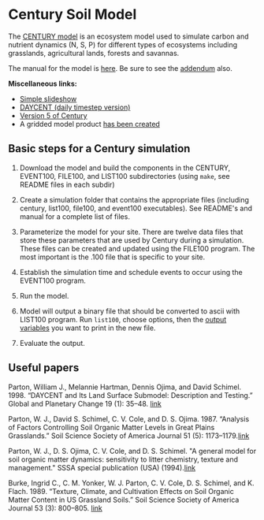 # Century Soil Model

The [CENTURY model](https://www.nrel.colostate.edu/projects/century/) is an ecosystem model used to simulate carbon and nutrient dynamics (N, S, P) for different types of ecosystems including grasslands, agricultural lands, forests and savannas. 

The manual for the model is [here](https://www.nrel.colostate.edu/projects/century/MANUAL/html_manual/man96.html). Be sure to see the [addendum](http://www.nrel.colostate.edu/projects/century/MANUAL/html_manual/man96.html#ADDENDUM) also.

**Miscellaneous links:**

* [Simple slideshow](http://slideplayer.com/slide/4060115/)
* [DAYCENT (daily timestep version)](http://www.nrel.colostate.edu/projects/daycent-home.html)
* [Version 5 of Century](https://www.nrel.colostate.edu/projects/century5/_)
* A gridded model product [has been created](https://daac.ornl.gov/MODELS/guides/century_vemap.html)

## Basic steps for a Century simulation

1. Download the model and build the components in the CENTURY, EVENT100, FILE100, and LIST100 subdirectories (using `make`, see README files in each subdir)

2. Create a simulation folder that contains the appropriate files (including century, list100, file100, and event100 executables). See README's and manual for a complete list of files.

3. Parameterize the model for your site.  There are twelve data files that store these parameters that are used by Century during a simulation. These files can be created and updated using the FILE100 program. The most important is the <site>.100 file that is specific to your site.

4. Establish the simulation time and schedule events to occur using the EVENT100 program.

5. Run the model.

6. Model will output a binary file that should be converted to ascii with LIST100 program. Run `list100`, choose options, then the [output variables](http://www.nrel.colostate.edu/projects/century/MANUAL/html_manual/man96.html#OUT_VARS) you want to print in the new file.

6. Evaluate the output.

## Useful papers

Parton, William J., Melannie Hartman, Dennis Ojima, and David Schimel. 1998. “DAYCENT and Its Land Surface Submodel: Description and Testing.” Global and Planetary Change 19 (1): 35–48. [link](http://dx.doi.org/10.1016/S0921-8181(98)00040-X)

Parton, W. J., David S. Schimel, C. V. Cole, and D. S. Ojima. 1987. “Analysis of Factors Controlling Soil Organic Matter Levels in Great Plains Grasslands.” Soil Science Society of America Journal 51 (5): 1173–1179.[link](http://dx.doi.org/10.2136/sssaj1987.03615995005100050015x)

Parton, W. J., D. S. Ojima, C. V. Cole, and D. S. Schimel. "A general model for soil organic matter dynamics: sensitivity to litter chemistry, texture and management." SSSA special publication (USA) (1994).[link](https://dl.sciencesocieties.org/publications/books/abstracts/sssaspecialpubl/quantitativemod/169/preview)

Burke, Ingrid C., C. M. Yonker, W. J. Parton, C. V. Cole, D. S. Schimel, and K. Flach. 1989. “Texture, Climate, and Cultivation Effects on Soil Organic Matter Content in US Grassland Soils.” Soil Science Society of America Journal 53 (3): 800–805. [link](http://dx.doi.org/10.2136/sssaj1989.03615995005300030029x)

